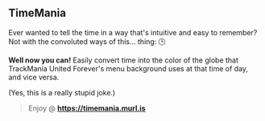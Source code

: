 ## TimeMania

Ever wanted to tell the time in a way that's intuitive and easy to remember?
Not with the convoluted ways of this... thing: 🕒

**Well now you can!**
Easily convert time into the color of the globe that TrackMania United Forever's
menu background uses at that time of day, and vice versa.

(Yes, this is a really stupid joke.)

> Enjoy @ **https://timemania.murl.is**
